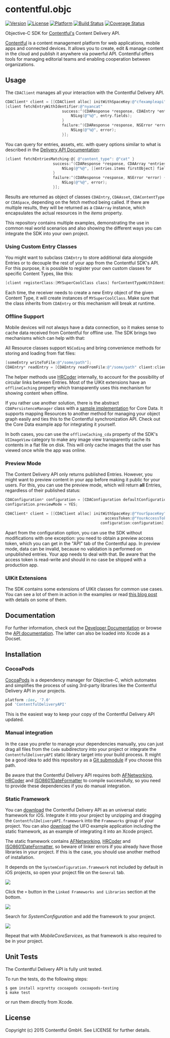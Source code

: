 # contentful.objc

[![Version](https://img.shields.io/cocoapods/v/ContentfulDeliveryAPI.svg?style=flat)](http://cocoadocs.org/docsets/ContentfulDeliveryAPI)
[![License](https://img.shields.io/cocoapods/l/ContentfulDeliveryAPI.svg?style=flat)](http://cocoadocs.org/docsets/ContentfulDeliveryAPI)
[![Platform](https://img.shields.io/cocoapods/p/ContentfulDeliveryAPI.svg?style=flat)](http://cocoadocs.org/docsets/ContentfulDeliveryAPI)
[![Build Status](http://img.shields.io/travis/contentful/contentful.objc.svg?style=flat)](https://travis-ci.org/contentful/contentful.objc)
[![Coverage Status](https://img.shields.io/coveralls/contentful/contentful.objc.svg)](https://coveralls.io/r/contentful/contentful.objc?branch=master)

Objective-C SDK for [Contentful's][1] Content Delivery API.

[Contentful][1] is a content management platform for web applications, mobile apps and connected devices. It allows you to create, edit & manage content in the cloud and publish it anywhere via powerful API. Contentful offers tools for managing editorial teams and enabling cooperation between organizations.

## Usage

The `CDAClient` manages all your interaction with the Contentful Delivery API.

```objective-c
CDAClient* client = [[CDAClient alloc] initWithSpaceKey:@"cfexampleapi" accessToken:@"b4c0n73n7fu1"];
[client fetchEntryWithIdentifier:@"nyancat"
                         success:^(CDAResponse *response, CDAEntry *entry) {
                             NSLog(@"%@", entry.fields);
                         }
                         failure:^(CDAResponse *response, NSError *error) {
                             NSLog(@"%@", error);
                         }];
```

You can query for entries, assets, etc. with query options similar to what is described in the [Delivery API Documentation][6]:

```objective-c
[client fetchEntriesMatching:@{ @"content_type": @"cat" }
                     success:^(CDAResponse *response, CDAArray *entries) {
                         NSLog(@"%@", [[entries.items firstObject] fields]);
                     }
                     failure:^(CDAResponse *response, NSError *error) {
                         NSLog(@"%@", error);
                     }];
```

Results are returned as object of classes `CDAEntry`, `CDAAsset`, `CDAContentType` or `CDASpace`, depending on the fetch method being called. If there are multiple results, they will be returned as a `CDAArray` instance, which encapsulates the actual resources in the *items* property.

This repository contains multiple examples, demonstrating the use in common real world
scenarios and also showing the different ways you can integrate the SDK into your own project.

### Using Custom Entry Classes

You might want to subclass `CDAEntry` to store additional data alongside Entries or to decouple the rest of your app from the Contentful SDK's API. For this purpose, it is possible to register your own custom classes for specific Content Types, like this:

```objective-c
[client registerClass:[MYSuperCoolClass class] forContentTypeWithIdentifier:@"MyContentType"];
```

Each time, the receiver needs to create a new Entry object of the given Content Type, it will create instances of `MYSuperCoolClass`. Make sure that the class inherits from `CDAEntry` or this mechanism will break at runtime.

### Offline Support

Mobile devices will not always have a data connection, so it makes sense to cache data received from Contentful for offline use. The SDK brings two mechanisms which can help with that:

All Resource classes support `NSCoding` and bring convenience methods for storing and loading from flat files:

```objective-c
[someEntry writeToFile:@"/some/path"];
CDAEntry* readEntry = [CDAEntry readFromFile:@"/some/path" client:client];
```

The helper methods use [HRCoder][10] internally, to account for the possibility of circular links between Entries. Most of the UIKit extensions have an `offlineCaching` property which transparently uses this mechanism for showing content when offline.

If you rather use another solution, there is the abstract `CDAPersistenceManager` class with a [sample implementation](https://github.com/contentful/contentful.objc/blob/master/Code/CoreData/CoreDataManager.m) for Core Data. It supports mapping Resources to another method for managing your object graph easily and ties this to the Contentful synchronization API. Check out the Core Data example app for integrating it yourself.

In both cases, you can use the `offlineCaching_cda` property of the SDK's `UIImageView` category to make any image view transparently cache its contents in a flat file on disk. This will only cache images that the user has viewed once while the app was online.

### Preview Mode

The Content Delivery API only returns published Entries. However, you might want to preview content in your app before making it public for your users. For this, you can use the preview mode, which will return **all** Entries, regardless of their published status:

```objective-c
CDAConfiguration* configuration = [CDAConfiguration defaultConfiguration];
configuration.previewMode = YES;

CDAClient* client = [[CDAClient alloc] initWithSpaceKey:@"YourSpaceKey"
                                            accessToken:@"YourAccessToken"
                                          configuration:configuration];
```

Apart from the configuration option, you can use the SDK without modifications with one exception: you need to obtain a preview access token, which you can get in the "API" tab of the Contentful app. In preview mode, data can be invalid, because no validation is performed on unpublished entries. Your app needs to deal with that. Be aware that the access token is read-write and should in no case be shipped with a production app.

### UIKit Extensions

The SDK contains some extensions of UIKit classes for common use cases. You can see a lot of them in action in the examples or read [this blog post][11] with details on some of them.

## Documentation

For further information, check out the [Developer Documentation][6] or browse the [API documentation][7]. The latter can also be loaded into Xcode as a Docset.

## Installation

### CocoaPods

[CocoaPods][2] is a dependency manager for Objective-C, which automates and simplifies the process of using 3rd-party libraries like the Contentful Delivery API in your projects.

```ruby
platform :ios, '7.0'
pod 'ContentfulDeliveryAPI'
```

This is the easiest way to keep your copy of the Contentful Delivery API updated.

### Manual integration

In the case you prefer to manage your dependencies manually, you can just drag all files from the `Code` subdirectory into your project or integrate the `ContentfulDeliveryAPI` static library target into your build process. It might be a good idea to add this repository as a [Git submodule][5] if you choose this path.

Be aware that the Contentful Delivery API requires both [AFNetworking][3], [HRCoder][10] and [ISO8601DateFormatter][4] to compile successfully, so you need to provide these dependencies if you do manual integration.

### Static Framework

You can [download][8] the Contentful Delivery API as an universal static framework for iOS. Integrate it into your project by unzipping and dragging the `ContentfulDeliveryAPI.framework` into the `Frameworks` group of your project. You can also [download][9] the UFO example application including the static framework, as an example of integrating it into an Xcode project.

The static framework contains [AFNetworking][3], [HRCoder][10] and [ISO8601DateFormatter][4], so beware of linker errors if you already have those libraries in your project. If this is the case, you should use another method of installation.

It depends on the `SystemConfiguration.framework` not included by default in iOS projects, so open your project file on the `General` tab.

![](Screenshots/GeneralTab.png)

Click the `+` button in the `Linked Frameworks and Libraries` section at the bottom.

![](Screenshots/Frameworks.png)

Search for *SystemConfiguration* and add the framework to your project.

![](Screenshots/SearchForFramework.png)

Repeat that with *MobileCoreServices*, as that framework is also required to be in your project.

## Unit Tests

The Contentful Delivery API is fully unit tested.

To run the tests, do the following steps:

    $ gem install xcpretty cocoapods cocoapods-testing
    $ make test

or run them directly from Xcode.

## License

Copyright (c) 2015 Contentful GmbH. See LICENSE for further details.



[1]: https://www.contentful.com
[2]: http://www.cocoapods.org
[3]: http://www.afnetworking.com
[4]: http://boredzo.org/iso8601dateformatter/
[5]: http://git-scm.com/docs/git-submodule
[6]: https://www.contentful.com/developers/documentation/content-delivery-api/
[7]: http://cocoadocs.org/docsets/ContentfulDeliveryAPI/1.4.8/
[8]: http://static.contentful.com/downloads/iOS/ContentfulDeliveryAPI-1.4.8.zip
[9]: http://static.contentful.com/downloads/iOS/UFO.zip
[10]: https://github.com/nicklockwood/HRCoder
[11]: https://www.contentful.com/blog/2014/04/04/Contentful-iOS-SDK/
